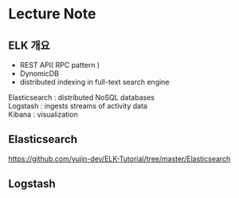 # Lecture Note

## ELK 개요
- REST API( RPC pattern )
- DynomicDB
- distributed indexing in full-text search engine

Elasticsearch : distributed NoSQL databases  
Logstash : ingests streams of activity data  
Kibana : visualization  


## Elasticsearch
https://github.com/yujin-dev/ELK-Tutorial/tree/master/Elasticsearch

## Logstash
